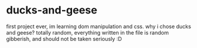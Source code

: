 # ducks-and-geese

first project ever, im learning dom manipulation and css.
why i chose ducks and geese? totally random, everything written in the file is random gibberish, and should not be taken seriously :D
